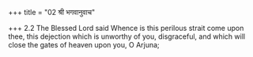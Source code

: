 +++
title = "02 श्री भगवानुवाच"

+++
2.2 The Blessed Lord said Whence is this perilous strait come upon thee,
this dejection which is unworthy of you, disgraceful, and which will
close the gates of heaven upon you, O Arjuna;
